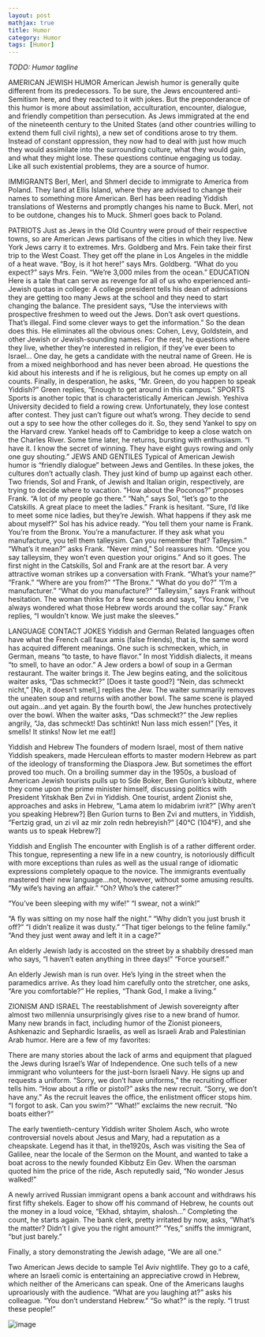 ```yaml
---
layout: post
mathjax: true
title: Humor
category: Humor
tags: [Humor]
---
```


*TODO: Humor tagline*

AMERICAN JEWISH HUMOR
American Jewish humor is generally quite different from its predecessors. To be sure, the Jews encountered anti-Semitism here, and they reacted to it with jokes. But the preponderance of this humor is more about assimilation, acculturation, encounter, dialogue, and friendly competition than persecution. As Jews immigrated at the end of the nineteenth century to the United States (and other countries willing to extend them full civil rights), a new set of conditions arose to try them. Instead of constant oppression, they now had to deal with just how much they would assimilate into the surrounding culture, what they would gain, and what they might lose. These questions continue engaging us today. Like all such existential problems, they are a source of humor.

IMMIGRANTS
Berl, Merl, and Shmerl decide to immigrate to America from Poland. They land at Ellis Island, where they are advised to change their names to something more American.
Berl has been reading Yiddish translations of Westerns and promptly changes his name to Buck.
Merl, not to be outdone, changes his to Muck.
Shmerl goes back to Poland.

PATRIOTS
Just as Jews in the Old Country were proud of their respective towns, so are American Jews partisans of the cities in which they live. New York Jews carry it to extremes. Mrs. Goldberg and Mrs. Fein take their first trip to the West Coast. They get off the plane in Los Angeles in the middle of a heat wave.
“Boy, is it hot here!” says Mrs. Goldberg.
“What do you expect?” says Mrs. Fein. “We’re 3,000 miles from the ocean.”
EDUCATION	
Here is a tale that can serve as revenge for all of us who experienced anti-Jewish quotas in college:
A college president tells his dean of admissions they are getting too many Jews at the school and they need to start changing the balance. 
The president says, “Use the interviews with prospective freshmen to weed out the Jews. Don’t ask overt questions. That’s illegal. Find some clever ways to get the information.”
So the dean does this. He eliminates all the obvious ones: Cohen, Levy, Goldstein, and other Jewish or Jewish-sounding names. For the rest, he questions where they live, whether they’re interested in religion, if they’ve ever been to Israel…
One day, he gets a candidate with the neutral name of Green. He is from a mixed neighborhood and has never been abroad. He questions the kid about his interests and if he is religious, but he comes up empty on all counts.
Finally, in desperation, he asks, “Mr. Green, do you happen to speak Yiddish?”
Green replies, “Enough to get around in this campus.”
SPORTS
Sports is another topic that is characteristically American Jewish.
Yeshiva University decided to field a rowing crew. Unfortunately, they lose contest after contest. They just can’t figure out what’s wrong. They decide to send out a spy to see how the other colleges do it.
So, they send Yankel to spy on the Harvard crew. Yankel heads off to Cambridge to keep a close watch on the Charles River. Some time later, he returns, bursting with enthusiasm.
“I have it. I know the secret of winning. They have eight guys rowing and only one guy shouting.”
JEWS AND GENTILES
Typical of American Jewish humor is “friendly dialogue” between Jews and Gentiles. In these jokes, the cultures don’t actually clash. They just kind of bump up against each other.
Two friends, Sol and Frank, of Jewish and Italian origin, respectively, are trying to decide where to vacation.
“How about the Poconos?” proposes Frank. “A lot of my people go there.”
“Nah,” says Sol, “let’s go to the Catskills. A great place to meet the ladies.”
Frank is hesitant. “Sure, I’d like to meet some nice ladies, but they’re Jewish. What happens if they ask me about myself?”
Sol has his advice ready. “You tell them your name is Frank. You’re from the Bronx. You’re a manufacturer. If they ask what you manufacture, you tell them talleysim. Can you remember that? Talleysim.”
“What’s it mean?” asks Frank.
“Never mind,” Sol reassures him. “Once you say talleysim, they won’t even question your origins.”
And so it goes. The first night in the Catskills, Sol and Frank are at the resort bar. A very attractive woman strikes up a conversation with Frank.
“What’s your name?”
“Frank.”
“Where are you from?”
“The Bronx.”
“What do you do?”
“I’m a manufacturer.”
“What do you manufacture?”
“Talleysim,” says Frank without hesitation. 
The woman thinks for a few seconds and says, “You know, I’ve always wondered what those Hebrew words around the collar say.”
Frank replies, “I wouldn’t know. We just make the sleeves.”



LANGUAGE CONTACT JOKES
Yiddish and German
Related languages often have what the French call faux amis (false friends), that is, the same word has acquired different meanings. One such is schmecken, which, in German, means “to taste, to have flavor.” In most Yiddish dialects, it means “to smell, to have an odor.”
A Jew orders a bowl of soup in a German restaurant. The waiter brings it. The Jew begins eating, and the solicitous waiter asks, “Das schmeckt?” [Does it taste good?] 
“Nein, das schmeckt nicht,” [No, it doesn’t smell,]  replies the Jew. 
The waiter summarily removes the uneaten soup and returns with another bowl.
The same scene is played out again…and yet again. By the fourth bowl, the Jew hunches protectively over the bowl. 
	When the waiter asks, “Das schmeckt?” the Jew replies angrily, “Ja, das schmeckt! Das schtinkt! Nun lass mich essen!” [Yes, it smells! It stinks! Now let me eat!]

Yiddish and Hebrew
The founders of modern Israel, most of them native Yiddish speakers, made Herculean efforts to master modern Hebrew as part of the ideology of transforming the Diaspora Jew. But sometimes the effort proved too much.
On a broiling summer day in the 1950s, a busload of American Jewish tourists pulls up to Sde Boker, Ben Gurion’s kibbutz, where they come upon the prime minister himself, discussing politics with President Yitskhak Ben Zvi in Yiddish.
One tourist, ardent Zionist she, approaches and asks in Hebrew, “Lama atem lo midabrim ivrit?” [Why aren’t you speaking Hebrew?]
Ben Gurion turns to Ben Zvi and mutters, in Yiddish, “Fertzig grad, un zi vil az mir zoln redn hebreyish?” [40°C (104°F), and she wants us to speak Hebrew?]

Yiddish and English
The encounter with English is of a rather different order. This tongue, representing a new life in a new country, is notoriously difficult with more exceptions than rules as well as the usual range of idiomatic expressions completely opaque to the novice. The immigrants eventually mastered their new language…not, however, without some amusing results.
“My wife’s having an affair.”
“Oh? Who’s the caterer?”

“You’ve been sleeping with my wife!”
“I swear, not a wink!”

“A fly was sitting on my nose half the night.”
“Why didn’t you just brush it off?”
“I didn’t realize it was dusty.”
“That tiger belongs to the feline family.”
“And they just went away and left it in a cage?”

An elderly Jewish lady is accosted on the street by a shabbily dressed man who says, “I haven’t eaten anything in three days!”
“Force yourself.”

An elderly Jewish man is run over. He’s lying in the street when the paramedics arrive. As they load him carefully onto the stretcher, one asks, “Are you comfortable?”
He replies, “Thank God, I make a living.”


ZIONISM AND ISRAEL
The reestablishment of Jewish sovereignty after almost two millennia unsurprisingly gives rise to a new brand of humor. Many new brands in fact, including humor of the Zionist pioneers, Ashkenazic and Sephardic Israelis, as well as Israeli Arab and Palestinian Arab humor. Here are a few of my favorites:

There are many stories about the lack of arms and equipment that plagued the Jews during Israel’s War of Independence. One such tells of a new immigrant who volunteers for the just-born Israeli Navy. He signs up and requests a uniform.
“Sorry, we don’t have uniforms,” the recruiting officer tells him.
“How about a rifle or pistol?” asks the new recruit.
“Sorry, we don’t have any.”
As the recruit leaves the office, the enlistment officer stops him.
“I forgot to ask. Can you swim?”
“What!” exclaims the new recruit. “No boats either?”

The early twentieth-century Yiddish writer Sholem Asch, who wrote controversial novels about Jesus and Mary, had a reputation as a cheapskate. Legend has it that, in the1920s, Asch was visiting the Sea of Galilee, near the locale of the Sermon on the Mount, and wanted to take a boat across to the newly founded Kibbutz Ein Gev. When the oarsman quoted him the price of the ride, Asch reputedly said, “No wonder Jesus walked!”

A newly arrived Russian immigrant opens a bank account and withdraws his first fifty shekels. Eager to show off his command of Hebrew, he counts out the money in a loud voice, “Ekhad, shtayim, shalosh…” 
Completing the count, he starts again.
The bank clerk, pretty irritated by now, asks, “What’s the matter? Didn’t I give you the right amount?”
“Yes,” sniffs the immigrant, “but just barely.”

Finally, a story demonstrating the Jewish adage, “We are all one.” 

Two American Jews decide to sample Tel Aviv nightlife. They go to a café, where an Israeli comic is entertaining an appreciative crowd in Hebrew, which neither of the Americans can speak. One of the Americans laughs uproariously with the audience.
“What are you laughing at?” asks his colleague. “You don’t understand Hebrew.”
“So what?” is the reply. “I trust these people!”

![image](https://github.com/user-attachments/assets/1821f350-0750-4ea5-88cc-861032b30f2e)
